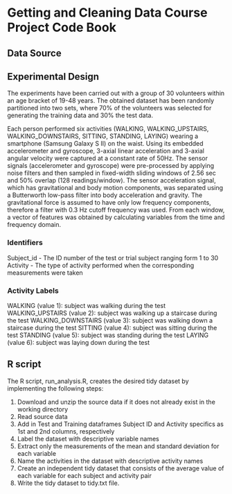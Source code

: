 # Getting and Cleaning Data Course Project Code Book

## Data Source



## Experimental Design

The experiments have been carried out with a group of 30 volunteers within an age bracket of 19-48 years. The obtained dataset has been randomly partitioned into two sets, where 70% of the volunteers was selected for generating the training data and 30% the test data. 

Each person performed six activities (WALKING, WALKING_UPSTAIRS, WALKING_DOWNSTAIRS, SITTING, STANDING, LAYING) wearing a smartphone (Samsung Galaxy S II) on the waist. Using its embedded accelerometer and gyroscope, 3-axial linear acceleration and 3-axial angular velocity were captured at a constant rate of 50Hz. The sensor signals (accelerometer and gyroscope) were pre-processed by applying noise filters and then sampled in fixed-width sliding windows of 2.56 sec and 50% overlap (128 readings/window). The sensor acceleration signal, which has gravitational and body motion components, was separated using a Butterworth low-pass filter into body acceleration and gravity. The gravitational force is assumed to have only low frequency components, therefore a filter with 0.3 Hz cutoff frequency was used. From each window, a vector of features was obtained by calculating variables from the time and frequency domain. 

### Identifiers

Subject_id - The ID number of the test or trial subject ranging form 1 to 30
Activity - The type of activity performed when the corresponding measurements were taken


### Activity Labels

WALKING (value 1): subject was walking during the test
WALKING_UPSTAIRS (value 2): subject was walking up a staircase during the test
WALKING_DOWNSTAIRS (value 3): subject was walking down a staircase during the test
SITTING (value 4): subject was sitting during the test
STANDING (value 5): subject was standing during the test
LAYING (value 6): subject was laying down during the test

## R script
The R script, run_analysis.R, creates the desired tidy dataset by implementing the following steps:

1. Download and unzip the source data if it does not already exist in the working directory
2. Read source data
3. Add in Test and Training dataframes Subject ID and Activity specifics as 1st and 2nd columns, respectively
4. Label the dataset with descriptive variable names
5. Extract only the measurements of the mean and standard deviation for each variable
6. Name the activities in the dataset with descriptive activity names 
7. Create an independent tidy dataset that consists of the average value of each variable for each subject and activity pair
8. Write the tidy dataset to tidy.txt file.




